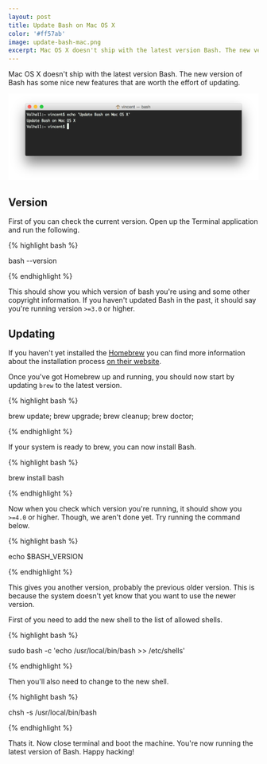 ```yaml
---
layout: post
title: Update Bash on Mac OS X
color: '#ff57ab'
image: update-bash-mac.png
excerpt: Mac OS X doesn't ship with the latest version Bash. The new version of Bash has some nice new features that are worth the effort of updating.
---
```


Mac OS X doesn't ship with the latest version Bash. The new version of Bash has some nice new features that are worth the effort of updating.

[<img src="/images/update-bash-mac.png" alt="{{title}}">](/images/update-bash-mac.png)

## Version

First of you can check the current version. Open up the Terminal application and run the following.

{% highlight bash %}

bash --version

{% endhighlight %}

This should show you which version of bash you're using and some other copyright information. If you haven't updated Bash in the past, it should say you're running version `>=3.0` or higher.

## Updating

If you haven't yet installed the [Homebrew](http://brew.sh/) you can find more information about the installation process [on their website](http://brew.sh/).

Once you've got Homebrew up and running, you should now start by updating `brew` to the latest version.

{% highlight bash %}

brew update; brew upgrade; brew cleanup; brew doctor;

{% endhighlight %}

If your system is ready to brew, you can now install Bash.

{% highlight bash %}

brew install bash

{% endhighlight %}

Now when you check which version you're running, it should show you `>=4.0` or higher. Though, we aren't done yet. Try running the command below.

{% highlight bash %}

echo $BASH_VERSION

{% endhighlight %}

This gives you another version, probably the previous older version. This is because the system doesn't yet know that you want to use the newer version. 

First of you need to add the new shell to the list of allowed shells.

{% highlight bash %}

sudo bash -c 'echo /usr/local/bin/bash >> /etc/shells'

{% endhighlight %}

Then you'll also need to change to the new shell.

{% highlight bash %}

chsh -s /usr/local/bin/bash 

{% endhighlight %}

Thats it. Now close terminal and boot the machine. You're now running the latest version of Bash. Happy hacking!
